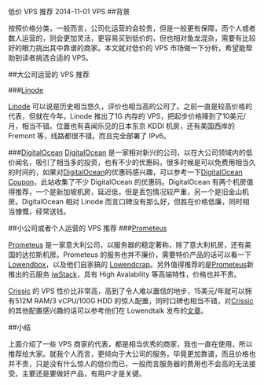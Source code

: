 低价 VPS 推荐
2014-11-01
VPS
##背景

按照价格分类，一般而言，公司化运营的会较贵，但是一般更有保障，而个人或者数人运营的，则会更加灵活，更容易买到低价的，但也相对鱼龙混杂，需要有比较好的眼力挑出其中靠谱的商家。本文就对低价的 VPS 市场做一下分析，希望能帮助到读者挑选合适的 VPS。

##大公司运营的 VPS 推荐

###[Linode](https://www.linode.com/?r=e71996d2ddbf8959caeb6f9713336fc8326822f1)

[Linode](https://www.linode.com/?r=e71996d2ddbf8959caeb6f9713336fc8326822f1) 可以说是历史相当悠久，评价也相当高的公司了。之前一直是较高价格的代表，但就在今年，Linode 推出了1G 内存的 VPS，把起步价格降到了10美元/月，相当不错。位置也有喜闻乐见的日本东京 KDDI 机房，还有美国西岸的 Fremont 等，线路都很不错。而且完全部署了 IPv6。

###[DigitalOcean](https://www.digitalocean.com/?refcode=1fd3fb687376)
[DigitalOcean](https://www.digitalocean.com/?refcode=1fd3fb687376) 是一家相对新兴的公司，以在大公司领域内的低价闻名，吸引了相当多的投资，也有不少的优惠码，很多时候是可以免费用相当久的时间的，如果对[DigitalOcean](https://www.digitalocean.com/?refcode=1fd3fb687376)的优惠码感兴趣，可以参考一下[DigitalOcean Coupon](http://digitalocean-coupon.com)，此站收集了不少 DigitalOcean 的优惠码。DigitalOcean 有两个机房值得推荐，一个是新加坡机房，延迟低，但是丢包情况较严重，另一个是旧金山机房。DigitalOcean 相对 Linode 而言口碑没有那么好，但胜在价格低廉，同时相当慷慨，经常送钱。

##小公司或者个人运营的 VPS 推荐
###[Prometeus](https://www.prometeus.net/billing/aff.php?aff=034)

[Prometeus](https://www.prometeus.net/billing/aff.php?aff=034) 是一家意大利公司，以服务器的稳定著称，除了意大利机房，还有美国的达拉斯机房。Prometeus 的服务也并不廉价，需要特价产品的话可以看一下 [Lowendbox](http://lowendbox.com/?s=prometeus&searchsubmit=Find)，以及他们自家搞的 [Lowendcrap](http://lowendcrap.com)。另外值得推荐的是[Prometeus](https://www.prometeus.net/billing/aff.php?aff=034)新推出的云服务 [iwStack](http://iwstack.com)，具有 High Avalability 等高端特性，价格也并不贵。

[Crissic](https://my.crissic.net/aff.php?aff=609) 的 VPS 性价比非常高，高到了令人难以置信的地步，15美元/年就可以拥有512M RAM/3 vCPU/100G HDD 的惊人配置，同时口碑也相当不错，对[Crissic](https://my.crissic.net/aff.php?aff=609)的其他配置感兴趣的话可以参考他们在 Lowendtalk 发布的[文章](http://lowendtalk.com/discussion/36667/los-angeles-launch-promo-10-y-256mb-150gb-disk-4-m-whmcs-10-30-m-cpanel-12-m-bitcoin#latest)。

##小结

上面介绍了一些 VPS 商家的代表，都是相当优秀的商家，我也一直在使用，所以推荐给大家。就我个人而言，更倾向于大公司的服务，毕竟更加靠谱，而且价格也并不贵，只是没有什么惊人的低价而已，一般而言服务器的费用也不会高的无法接受，主要还是要做好产品，有用户才是关键。
